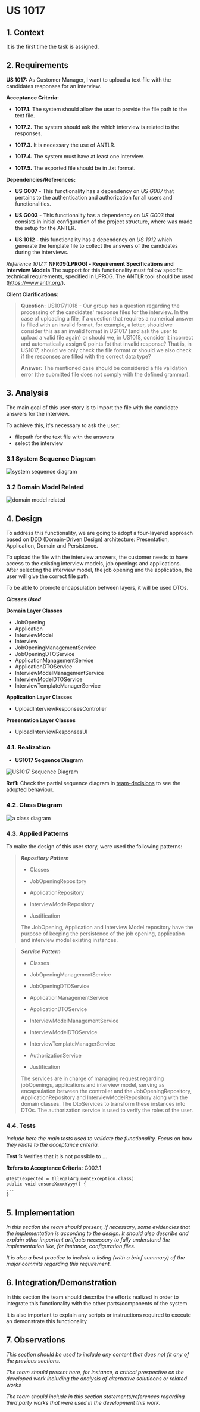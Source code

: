 # US 1017

## 1. Context

It is the first time the task is assigned.

## 2. Requirements

**US 1017:** As Customer Manager, I want to upload a text file with the candidates responses for an interview.

**Acceptance Criteria:**

- **1017.1.** The system should allow the user to provide the file path to the text file.

- **1017.2.** The system should ask the which interview is related to the responses.

- **1017.3.** It is necessary the use of ANTLR.

- **1017.4.** The system must have at least one interview.

- **1017.5.** The exported file should be in .txt format.


**Dependencies/References:**

- **US G007** - This functionality has a dependency on _US G007_ that pertains to the authentication and authorization
  for all users and functionalities.

- **US G003** - This functionality has a dependency on _US G003_ that consists in initial configuration of the project
  structure, where was made the setup for the ANTLR.

- **US 1012** - this functionality has a dependency on _US 1012_ which generate the template file to collect the answers
  of the candidates during the interviews.


_Reference 1017.1:_  **NFR09(LPROG) - Requirement Specifications and Interview Models** The support for this functionality
must follow specific technical requirements, specified in LPROG. The ANTLR tool should be used (https://www.antlr.org/).


**Client Clarifications:**

> **Question:** US1017/1018 - Our group has a question regarding the processing of the candidates' response files for
> the interview. In the case of uploading a file, if a question that requires a numerical answer is filled with an
> invalid format, for example, a letter, should we consider this as an invalid format in US1017 (and ask the user to
> upload a valid file again) or should we, in US1018, consider it incorrect and automatically assign 0 points fot that
> invalid response? That is, in US1017, should we only check the file format or should we also check if the responses
> are filled with the correct data type?
>
>
> **Answer:** The mentioned case should be considered a file validation error (the submitted file does not comply with
> the defined grammar).


## 3. Analysis

The main goal of this user story is to import the file with the candidate answers for the interview.

To achieve this, it's necessary to ask the user:

* filepath for the text file with the answers
* select the interview


### 3.1 System Sequence Diagram

![system sequence diagram](SSD/US1017_SSD.svg)

### 3.2 Domain Model Related

![domain model related](DM/US1017_DM.svg)

## 4. Design

To address this functionality, we are going to adopt a four-layered approach based on DDD (Domain-Driven Design)
architecture: Presentation, Application, Domain and Persistence.

To upload the file with the interview answers, the customer needs to have access to the existing interview models, job
openings and applications. After selecting the interview model, the job opening and the application, the user will give
the correct file path.

To be able to promote encapsulation between layers, it will be used DTOs.

**_Classes Used_**

**Domain Layer Classes**

* JobOpening
* Application
* InterviewModel
* Interview
* JobOpeningManagementService
* JobOpeningDTOService
* ApplicationManagementService
* ApplicationDTOService
* InterviewModelManagementService
* InterviewModelDTOService
* InterviewTemplateManagerService


**Application Layer Classes**

* UploadInterviewResponsesController


**Presentation Layer Classes**

* UploadInterviewResponsesUI


### 4.1. Realization

* **US1017 Sequence Diagram**

![US1017 Sequence Diagram](SD/US1017_SD.svg)

**Ref1:** Check the partial sequence diagram in [team-decisions](../../team-decisions/team-decisions.md#shared-sequence-diagrams) to see the adopted behaviour.


### 4.2. Class Diagram

![a class diagram](CD/US1017_CD.svg)

### 4.3. Applied Patterns

To make the design of this user story, were used the following patterns:

>**_Repository Pattern_**
>* Classes
> * JobOpeningRepository
> * ApplicationRepository
> * InterviewModelRepository
>
>* Justification
   >
   >  The JobOpening, Application and Interview Model repository have the purpose of keeping the persistence of the 
   > job opening, application and interview model existing instances.


>**_Service Pattern_**
>* Classes
>  * JobOpeningManagementService
>  * JobOpeningDTOService
>  * ApplicationManagementService
>  * ApplicationDTOService
>  * InterviewModelManagementService
>  * InterviewModelDTOService
>  * InterviewTemplateManagerService
>  * AuthorizationService
>
>* Justification
   >
   >  The services are in charge of managing request regarding jobOpenings, applications and interview model,
   >serving as encapsulation between the controller and the JobOpeningRepository, ApplicationRepository and
   >InterviewModelRepository along with the domain classes.
   >  The DtoServices to transform these instances into DTOs.
   >  The authorization service is used to verify the roles of the user.


### 4.4. Tests

*Include here the main tests used to validate the functionality. Focus on how they relate to the acceptance criteria.*

**Test 1:** Verifies that it is not possible to ...

**Refers to Acceptance Criteria:** G002.1

````
@Test(expected = IllegalArgumentException.class)
public void ensureXxxxYyyy() {
...
}
````

## 5. Implementation

*In this section the team should present, if necessary, some evidencies that the implementation is according to the
design. It should also describe and explain other important artifacts necessary to fully understand the implementation
like, for instance, configuration files.*

*It is also a best practice to include a listing (with a brief summary) of the major commits regarding this requirement.*

## 6. Integration/Demonstration

In this section the team should describe the efforts realized in order to integrate this functionality with the other
parts/components of the system

It is also important to explain any scripts or instructions required to execute an demonstrate this functionality

## 7. Observations

*This section should be used to include any content that does not fit any of the previous sections.*

*The team should present here, for instance, a critical prespective on the developed work including the analysis of
alternative solutioons or related works*

*The team should include in this section statements/references regarding third party works that were used in the
development this work.*
